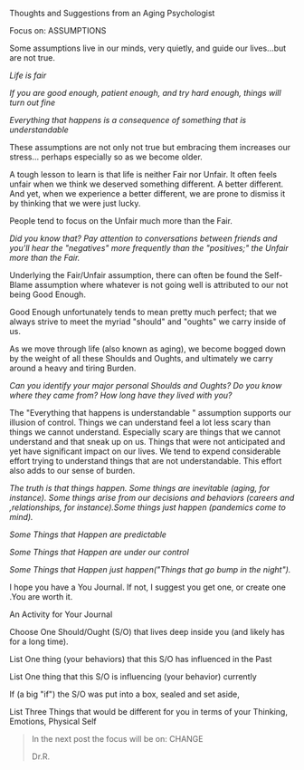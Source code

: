 Thoughts and Suggestions from an Aging Psychologist

Focus on: ASSUMPTIONS

Some assumptions live in our minds, very quietly, and guide our
lives...but are not true.

*Life is fair*

*If you are good enough, patient enough, and try hard enough, things
will turn out fine*

*Everything that happens is a consequence of something that is
understandable*

These assumptions are not only not true but embracing them increases our
stress... perhaps especially so as we become older.

A tough lesson to learn is that life is neither Fair nor Unfair. It
often feels unfair when we think we deserved something different. A
better different. And yet, when we experience a better different, we are
prone to dismiss it by thinking that we were just lucky.

People tend to focus on the Unfair much more than the Fair.

*Did you know that? Pay attention to conversations between friends and
you'll hear the "negatives" more frequently than the "positives;" the
Unfair more than the Fair.*

Underlying the Fair/Unfair assumption, there can often be found the
Self-Blame assumption where whatever is not going well is attributed to
our not being Good Enough.

Good Enough unfortunately tends to mean pretty much perfect; that we
always strive to meet the myriad "should" and "oughts" we carry inside
of us.

As we move through life (also known as aging), we become bogged down by
the weight of all these Shoulds and Oughts, and ultimately we carry
around a heavy and tiring Burden.

*Can you identify your major personal Shoulds and Oughts? Do you know
where they came from? How long have they lived with you?*

The "Everything that happens is understandable " assumption supports our
illusion of control. Things we can understand feel a lot less scary than
things we cannot understand. Especially scary are things that we cannot
understand and that sneak up on us. Things that were not anticipated and
yet have significant impact on our lives. We tend to expend considerable
effort trying to understand things that are not understandable. This
effort also adds to our sense of burden.

*The truth is that things happen. Some things are inevitable (aging, for
instance). Some things arise from our decisions and behaviors (careers
and ,relationships, for instance).Some things just happen (pandemics
come to mind).*

*Some Things that Happen are predictable*

*Some Things that Happen are under our control*

*Some Things that Happen just happen("Things that go bump in the
night").*

I hope you have a You Journal. If not, I suggest you get one, or create
one .You are worth it.

An Activity for Your Journal

Choose One Should/Ought (S/O) that lives deep inside you (and likely has
for a long time).

List One thing (your behaviors) that this S/O has influenced in the Past

List One thing that this S/O is influencing (your behavior) currently

If (a big "if") the S/O was put into a box, sealed and set aside,

List Three Things that would be different for you in terms of your
Thinking, Emotions, Physical Self

> In the next post the focus will be on: CHANGE
>
> Dr.R.
